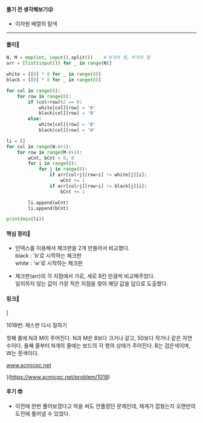 #### 풀기 전 생각해보기😮

- 이차원 배열의 탐색

---

#### 풀이🛫

```python
N, M = map(int, input().split())    # N개의 행, M개의 열
arr = [list(input()) for _ in range(N)]

white = [[0] * 8 for _ in range(8)]
black = [[0] * 8 for _ in range(8)]

for col in range(8):
    for row in range(8):
        if (col+row)%2 == 0:
            white[col][row] = 'W'
            black[col][row] = 'B'
        else:
            white[col][row] = 'B'
            black[col][row] = 'W'

li = []
for col in range(N-8+1):
    for row in range(M-8+1):
        wCnt, bCnt = 0, 0
        for i in range(8):
            for j in range(8):
                if arr[col+j][row+i] != white[j][i]:
                    wCnt += 1
                if arr[col+j][row+i] != black[j][i]:
                    bCnt += 1

        li.append(wCnt)
        li.append(bCnt)

print(min(li))
```



#### 핵심 정리🎁

- 인덱스를 이용해서 체크판을 2개 만들어서 비교했다.  
  black : 'b'로 시작하는 체크판  
  white : 'w'로 시작하는 체크판  

- 체크판(arr)의 각 지점에서 가로, 세로 8칸 만큼씩 비교해주었다.  
  일치하지 않는 값이 가장 적은 지점을 찾아 해당 값을 답으로 도출했다.

#### 링크💎

[

1018번: 체스판 다시 칠하기

첫째 줄에 N과 M이 주어진다. N과 M은 8보다 크거나 같고, 50보다 작거나 같은 자연수이다. 둘째 줄부터 N개의 줄에는 보드의 각 행의 상태가 주어진다. B는 검은색이며, W는 흰색이다.

www.acmicpc.net

](https://www.acmicpc.net/problem/1018)

#### 

#### 후기 😎

- 이전에 한번 풀어보겠다고 악을 써도 안풀렸던 문제인데, 체계가 잡혔는지 오랜만의 도전에 풀어낼 수 있었다.

